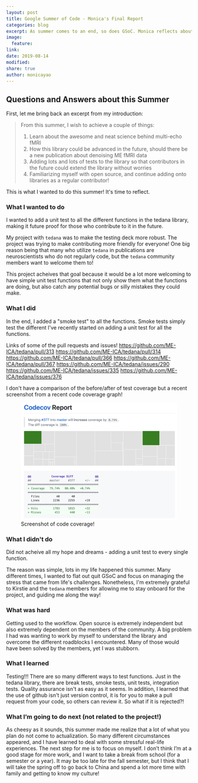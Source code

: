 ```yaml
---
layout: post
title: Google Summer of Code - Monica's Final Report
categories: blog
excerpt: As summer comes to an end, so does GSoC. Monica reflects about her time here.
image:
  feature:
link:
date: 2019-08-14
modified:
share: true
author: monicayao
---
```


## Questions and Answers about this Summer

First, let me bring back an excerpt from my introduction:

> From this summer, I wish to achieve a couple of things: 
> 1. Learn about the awesome and neat science behind multi-echo fMRI
> 2. How this library could be advanced in the future, should there be a new publication about denoising ME fMRI data
> 3. Adding lots and lots of tests to the library so that contributors in the future could extend the library without worries
> 4. Familiarizing myself with open source, and continue adding onto libraries as a regular contributor!

This is what I wanted to do this summer! It's time to reflect.

### What I wanted to do

I wanted to add a unit test to all the different functions in the tedana library, making it future proof for those who contribute to it in the future. 

My project with `tedana` was to make the testing deck more robust. The project was trying to make contributing more friendly for everyone!
One big reason being that many who utilize `tedana` in publications are neuroscientists who do not regularly code, but the `tedana` community members want to welcome them to!

This project acheives that goal because it would be a lot more welcoming to have simple unit test functions that not only show them what the functions are doing, but also catch any potential bugs or silly mistakes they could make.

### What I did 

In the end, I added a "smoke test" to all the functions. Smoke tests simply test the different I've recently started on adding a unit test for all the functions.

Links of some of the pull requests and issues! 
https://github.com/ME-ICA/tedana/pull/313
https://github.com/ME-ICA/tedana/pull/314
https://github.com/ME-ICA/tedana/pull/366
https://github.com/ME-ICA/tedana/pull/367
https://github.com/ME-ICA/tedana/issues/290
https://github.com/ME-ICA/tedana/issues/335
https://github.com/ME-ICA/tedana/issues/376

I don't have a comparison of the before/after of test coverage but a recent screenshot from a recent code coverage graph!
<figure>
  <img src="/images/codecoverage.jpg"
       alt="hometown">
  <figcaption> Screenshot of code coverage! </figcaption>
</figure>

### What I didn't do 

Did not acheive all my hope and dreams - adding a unit test to every single function.

The reason was simple, lots in my life happened this summer. Many different times, I wanted to flat out quit GSoC and focus on managing the stress that came from life's challenges. 
Nonetheless, I'm extremely grateful to Kirstie and the `tedana` members for allowing me to stay onboard for the project, and guiding me along the way!


### What was hard

Getting used to the workflow. Open source is extremely independent but also extremely dependent on the members of the community. A big problem I had was wanting to work by myself to understand the library and overcome the different roadblocks I encountered. Many of those would have been solved by the members, yet I was stubborn. 

### What I learned

Testing!!! There are so many different ways to test functions. Just in the tedana library, there are break tests, smoke tests, unit tests, integration tests. Quality assurance isn't as easy as it seems. 
In addition, I learned that the use of github isn't just version control, it is for you to make a pull request from your code, so others can review it. So what if it is rejected?!

### What I’m going to do next (not related to the project!)
As cheesy as it sounds, this summer made me realize that a lot of what you plan do not come to actualization. So many different circumstances appeared, and I have learned to deal with some stressful real-life experiences. The next step for me is to focus on myself. I don’t think I’m at a good stage for more work, and I want to take a break from school (for a semester or a year). It may be too late for the fall semester, but I think that I will take the spring off to go back to China and spend a lot more time with family and getting to know my culture! 

